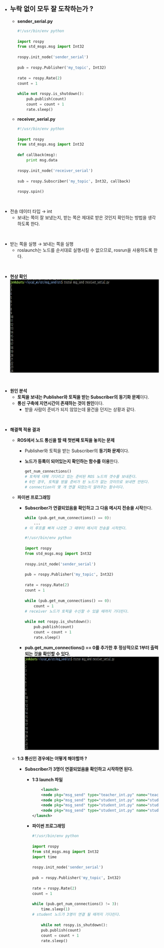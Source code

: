 - ## **누락 없이 모두 잘 도착하는가 ?**

    - **sender_serial.py**
    
        ```python
        #!/usr/bin/env python
            
        import rospy
        from std_msgs.msg import Int32
            
        rospy.init_node('sender_serial')
            
        pub = rospy.Publisher('my_topic', Int32)
            
        rate = rospy.Rate(2)
        count = 1
            
        while not rospy.is_shutdown():
        	pub.publish(count)
        	count = count + 1
        	rate.sleep()
        ```
            
    - **receiver_serial.py**
            
        ```python
        #!/usr/bin/env python 
            
        import rospy
        from std_msgs.msg import Int32
            
        def callback(msg):
        	print msg.data
            
        rospy.init_node('receiver_serial')
            
        sub = rospy.Subscriber('my_topic', Int32, callback)
            
        rospy.spin()
        ```

<br>

- 전송 데이터 타입 → int
    - 보내는 쪽이 잘 보냈는지, 받는 쪽은 제대로 받은 것인지 확인하는 방법을 생각하도록 한다.
    
<br>

- 받는 쪽을 실행 → 보내는 쪽을 실행
    - roslaunch는 노드를 순서대로 실행시킬 수 없으므로, rosrun을 사용하도록 한다.

<br>

- **현상 확인**  
    <img src = 'img/Node Synchronization (Problem Situation).png' alt = 'Node Synchronization (Problem Situation)' width='500' height='300'>

<br>

- **원인 분석**
    - **토픽을 보내는 Publisher와 토픽을 받는 Subscriber의 동기화 문제**이다.
    - **통신 구축에 지연시간이 존재하는 것이 원인**이다.
        - 받을 사람이 준비가 되지 않았는데 물건을 던지는 상황과 같다.

<br>

- **해결책 적용 결과**
    - **ROS에서 노드 통신을 할 때 첫번째 토픽을 놓치는 문제**
        - Publisher와 토픽을 받는 Subscriber의 **동기화 문제**이다. <br>
        - **노드가 등록이 되어있는지 확인하는 함수를 이용**한다.<br>
            
            ```python
            get_num_connections()
            # 토픽에 대해 기다리고 있는 준비된 ROS 노드의 갯수를 보내준다. 
            # 0인 경우, 토픽을 받을 준비가 된 노드가 없는 것이므로 보내면 안된다. 
            # connection이 몇 개 연결 되었는지 알려주는 함수이다. 
            ```
            
    - **파이썬 프로그래밍**
        - **Subscriber가 연결되었음을 확인하고 그 다음 메시지 전송을 시작**한다.
                
            ```python
            while (pub.get_num_connections() == 0):
            	...
            # 이 루프를 빠져 나오면 그 때부터 메시지 전송을 시작한다. 
            ```
                
            ```python
            #!/usr/bin/env python
                
            import rospy
            from std_msgs.msg import Int32
                
            rospy.init_node('sender_serial')
                
            pub = rospy.Publisher('my_topic', Int32)
                
            rate = rospy.Rate(2)
            count = 1
                
            while (pub.get_num_connections() == 0):
            	count = 1
            # receiver 노드가 토픽을 수신할 수 있을 때까지 기다린다. 
                
            while not rospy.is_shutdown():
            	pub.publish(count)
            	count = count + 1
            	rate.sleep()
            ```
        - **pub.get_num_connections() == 0를 추가한 후 정상적으로 1부터 출력 되는 것을 확인할 수 있다.**
            <img src = 'img/Node Synchronization (Troubleshooting).png' alt = 'Node Synchronization (Troubleshooting)' width='500' height='300'>



    - **1:3 통신인 경우에는 어떻게 해야할까 ?**
        - **Subscriber가 3명이 연결되었음을 확인하고 시작하면 된다.**
            - **1:3 launch 파일**
                
                ```xml
                    <launch>
                	<node pkg="msg_send" type="teacher_int.py" name="teacher"/>
                	<node pkg="msg_send" type="student_int.py" name="student1" output="screen"/>
                	<node pkg="msg_send" type="student_int.py" name="student2" output="screen"/>
                	<node pkg="msg_send" type="student_int.py" name="student3" output="screen"/>
                </launch>
                ```
                    
            - **파이썬 프로그래밍**
                
                ```python
                #!/usr/bin/env python
                    
                import rospy
                from std_msgs.msg import Int32
                import time
                
                rospy.init_node('sender_serial')
                    
                pub = rospy.Publisher('my_topic', Int32)
                
                rate = rospy.Rate(2)
                count = 1
                    
                while (pub.get_num_connections() != 3):
                	time.sleep(1)	
                # student 노드가 3명이 연결 될 때까지 기다린다. 
                
                    while not rospy.is_shutdown():
                	pub.publish(count)
                	count = count + 1
                	rate.sleep()
                ```
